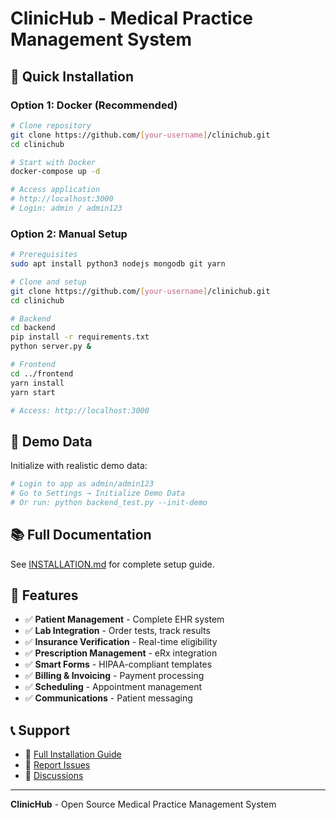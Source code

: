 # ClinicHub - Medical Practice Management System

## 🚀 Quick Installation

### Option 1: Docker (Recommended)
```bash
# Clone repository
git clone https://github.com/[your-username]/clinichub.git
cd clinichub

# Start with Docker
docker-compose up -d

# Access application
# http://localhost:3000
# Login: admin / admin123
```

### Option 2: Manual Setup
```bash
# Prerequisites
sudo apt install python3 nodejs mongodb git yarn

# Clone and setup
git clone https://github.com/[your-username]/clinichub.git
cd clinichub

# Backend
cd backend
pip install -r requirements.txt
python server.py &

# Frontend
cd ../frontend
yarn install
yarn start

# Access: http://localhost:3000
```

## 🎯 Demo Data

Initialize with realistic demo data:
```bash
# Login to app as admin/admin123
# Go to Settings → Initialize Demo Data
# Or run: python backend_test.py --init-demo
```

## 📚 Full Documentation

See [INSTALLATION.md](INSTALLATION.md) for complete setup guide.

## 🏥 Features

- ✅ **Patient Management** - Complete EHR system
- ✅ **Lab Integration** - Order tests, track results
- ✅ **Insurance Verification** - Real-time eligibility
- ✅ **Prescription Management** - eRx integration
- ✅ **Smart Forms** - HIPAA-compliant templates
- ✅ **Billing & Invoicing** - Payment processing
- ✅ **Scheduling** - Appointment management
- ✅ **Communications** - Patient messaging

## 📞 Support

- 📖 [Full Installation Guide](INSTALLATION.md)
- 🐛 [Report Issues](https://github.com/[your-username]/clinichub/issues)
- 💬 [Discussions](https://github.com/[your-username]/clinichub/discussions)

---

**ClinicHub** - Open Source Medical Practice Management System